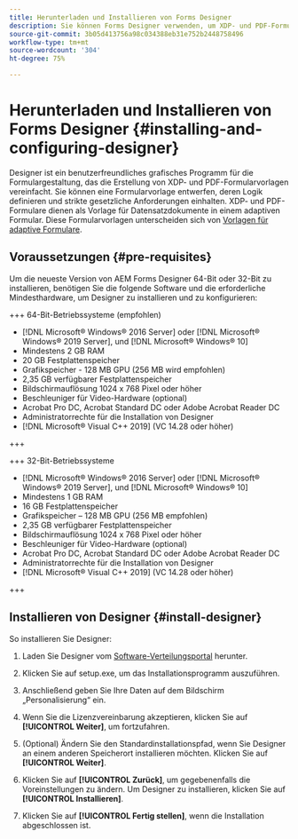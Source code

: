 ```yaml
---
title: Herunterladen und Installieren von Forms Designer
description: Sie können Forms Designer verwenden, um XDP- und PDF-Formularvorlagen zu erstellen, die als Vorlage für ein Datensatzdokument dienen. Designer ist zusammen mit der  [!DNL AEM Forms] -Lizenz erhältlich.
source-git-commit: 3b05d413756a98c034388eb31e752b2448758496
workflow-type: tm+mt
source-wordcount: '304'
ht-degree: 75%

---
```


# Herunterladen und Installieren von Forms Designer {#installing-and-configuring-designer}

Designer ist ein benutzerfreundliches grafisches Programm für die Formulargestaltung, das die Erstellung von XDP- und PDF-Formularvorlagen vereinfacht. Sie können eine Formularvorlage entwerfen, deren Logik definieren und strikte gesetzliche Anforderungen einhalten. XDP- und PDF-Formulare dienen als Vorlage für Datensatzdokumente in einem adaptiven Formular. Diese Formularvorlagen unterscheiden sich von [Vorlagen für adaptive Formulare](template-editor.md).

## Voraussetzungen {#pre-requisites}

Um die neueste Version von AEM Forms Designer 64-Bit oder 32-Bit zu installieren, benötigen Sie die folgende Software und die erforderliche Mindesthardware, um Designer zu installieren und zu konfigurieren:

<!--
>[!BEGINTABS]

>[!TAB 64-bit OS (Recommended)] -->

+++ 64-Bit-Betriebssysteme (empfohlen)

* [!DNL Microsoft® Windows® 2016 Server] oder [!DNL Microsoft® Windows® 2019 Server], und [!DNL Microsoft® Windows® 10]
* Mindestens 2 GB RAM
* 20 GB Festplattenspeicher
* Grafikspeicher - 128 MB GPU (256 MB wird empfohlen)
* 2,35 GB verfügbarer Festplattenspeicher
* Bildschirmauflösung 1024 x 768 Pixel oder höher
* Beschleuniger für Video-Hardware (optional)
* Acrobat Pro DC, Acrobat Standard DC oder Adobe Acrobat Reader DC
* Administratorrechte für die Installation von Designer
* [!DNL Microsoft® Visual C++ 2019] (VC 14.28 oder höher)

+++

+++ 32-Bit-Betriebssysteme

* [!DNL Microsoft® Windows® 2016 Server] oder [!DNL Microsoft® Windows® 2019 Server], und [!DNL Microsoft® Windows® 10]
* Mindestens 1 GB RAM
* 16 GB Festplattenspeicher
* Grafikspeicher – 128 MB GPU (256 MB empfohlen)
* 2,35 GB verfügbarer Festplattenspeicher
* Bildschirmauflösung 1024 x 768 Pixel oder höher
* Beschleuniger für Video-Hardware (optional)
* Acrobat Pro DC, Acrobat Standard DC oder Adobe Acrobat Reader DC
* Administratorrechte für die Installation von Designer
* [!DNL Microsoft® Visual C++ 2019] (VC 14.28 oder höher)

+++

## Installieren von Designer {#install-designer}

So installieren Sie Designer:

1. Laden Sie Designer vom [Software-Verteilungsportal](https://experience.adobe.com/downloads) herunter.

1. Klicken Sie auf setup.exe, um das Installationsprogramm auszuführen.
1. Anschließend geben Sie Ihre Daten auf dem Bildschirm „Personalisierung“ ein.
1. Wenn Sie die Lizenzvereinbarung akzeptieren, klicken Sie auf **[!UICONTROL Weiter]**, um fortzufahren.
1. (Optional) Ändern Sie den Standardinstallationspfad, wenn Sie Designer an einem anderen Speicherort installieren möchten. Klicken Sie auf **[!UICONTROL Weiter]**.
1. Klicken Sie auf **[!UICONTROL Zurück]**, um gegebenenfalls die Voreinstellungen zu ändern. Um Designer zu installieren, klicken Sie auf **[!UICONTROL Installieren]**.
1. Klicken Sie auf **[!UICONTROL Fertig stellen]**, wenn die Installation abgeschlossen ist.
